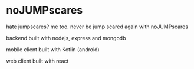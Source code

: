# noJUMPscares
hate jumpscares? me too. never be jump scared again with noJUMPscares

backend built with nodejs, express and mongodb

mobile client built with Kotlin (android)

web client built with react
